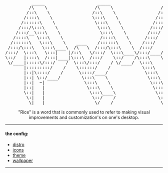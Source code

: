 <pre align="center">
          _____                    _____                    _____                    _____          
         /\    \                  /\    \                  /\    \                  /\    \         
        /::\    \                /::\    \                /::\    \                /::\    \        
       /::::\    \               \:::\    \              /::::\    \              /::::\    \       
      /::::::\    \               \:::\    \            /::::::\    \            /::::::\    \      
     /:::/\:::\    \               \:::\    \          /:::/\:::\    \          /:::/\:::\    \     
    /:::/__\:::\    \               \:::\    \        /:::/  \:::\    \        /:::/__\:::\    \    
   /::::\   \:::\    \              /::::\    \      /:::/    \:::\    \      /::::\   \:::\    \   
  /::::::\   \:::\    \    ____    /::::::\    \    /:::/    / \:::\    \    /::::::\   \:::\    \  
 /:::/\:::\   \:::\____\  /\   \  /:::/\:::\    \  /:::/    /   \:::\    \  /:::/\:::\   \:::\    \ 
/:::/  \:::\   \:::|    |/::\   \/:::/  \:::\____\/:::/____/     \:::\____\/:::/__\:::\   \:::\____\
\::/   |::::\  /:::|____|\:::\  /:::/    \::/    /\:::\    \      \::/    /\:::\   \:::\   \::/    /
 \/____|:::::\/:::/    /  \:::\/:::/    / \/____/  \:::\    \      \/____/  \:::\   \:::\   \/____/ 
       |:::::::::/    /    \::::::/    /            \:::\    \               \:::\   \:::\    \     
       |::|\::::/    /      \::::/____/              \:::\    \               \:::\   \:::\____\    
       |::| \::/____/        \:::\    \               \:::\    \               \:::\   \::/    /    
       |::|  ~|               \:::\    \               \:::\    \               \:::\   \/____/     
       |::|   |                \:::\    \               \:::\    \               \:::\    \         
       \::|   |                 \:::\____\               \:::\____\               \:::\____\        
        \:|   |                  \::/    /                \::/    /                \::/    /        
         \|___|                   \/____/                  \/____/                  \/____/         
</pre>
<center>
"Rice" is a word that is commonly used to refer to making visual improvements and customization's on one's desktop.
</center>

---
#### the config:
* [distro](http://releases.ubuntu.com/16.04/)
* [icons](https://github.com/numixproject/numix-icon-theme-circle)
* [theme](https://github.com/numixproject/numix-gtk-theme)
* [wallpaper](https://github.com/wes-kam/rice/blob/master/wallpaper)
---


<!-- ![screenshot](https://i.imgur.com/MrpKKBD.png) -->
